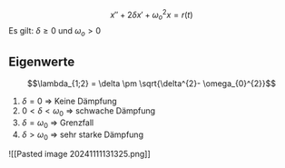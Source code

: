 $$x'' + 2\delta x' + \omega_{o}^{2}x = r(t)$$
Es gilt: $\delta \geq 0$ und $\omega_{o} \gt 0$

## Eigenwerte
$$\lambda_{1;2} = \delta \pm \sqrt{\delta^{2}- \omega_{0}^{2}}$$

1. $\delta = 0$ => Keine Dämpfung
2. $0 \lt \delta \lt \omega_{0}$ => schwache Dämpfung
3. $\delta = \omega_{0}$ => Grenzfall
4. $\delta \gt \omega_{0}$ => sehr starke Dämpfung

![[Pasted image 20241111131325.png]]